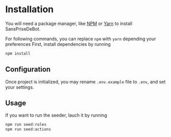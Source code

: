 # Installation

You will need a package manager, like [NPM](https://www.npmjs.com/) or [Yarn](https://yarnpkg.com/) to install SansPriseDeBot.

For following commands, you can replace `npm` with `yarn` depending your preferences
First, install dependencies by running

```js
npm install
```

## Configuration

Once project is initialized, you may rename `.env.example` file to `.env`, and set your settings.

## Usage

If you want to run the seeder, lauch it by running

```bash
npm run seed:roles
npm run seed:actions
```
